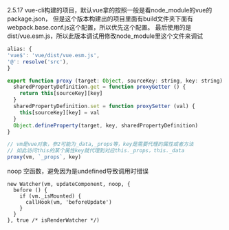2.5.17 vue-cli构建的项目，默认vue拿的按照一般是看node_module的vue的package.json，
但是这个版本构建出的项目里面有build文件夹下面有webpack.base.conf.js这个配置，所以优先这个配置。
最后使用的是dist/vue.esm.js，所以此版本调试用修改node_module里这个文件来调试

```js
alias: {
'vue$': 'vue/dist/vue.esm.js',
'@': resolve('src'),
}
```


```js
export function proxy (target: Object, sourceKey: string, key: string) {
  sharedPropertyDefinition.get = function proxyGetter () {
    return this[sourceKey][key]
  }
  sharedPropertyDefinition.set = function proxySetter (val) {
    this[sourceKey][key] = val
  }
  Object.defineProperty(target, key, sharedPropertyDefinition)
}

// vm是vue对象，参2可能为_data,_props等，key是需要代理的属性或者方法
// 如此访问this的某个属性key就代理到对应this._props，this._data
proxy(vm, `_props`, key)
```

noop 空函数，避免因为是undefined导致调用时错误
```JS
new Watcher(vm, updateComponent, noop, {
  before () {
    if (vm._isMounted) {
      callHook(vm, 'beforeUpdate')
    }
  }
}, true /* isRenderWatcher */)
```
